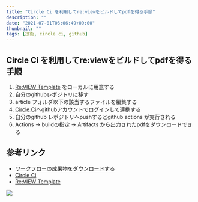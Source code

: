 ```yaml
---
title: "Circle Ci を利用してre:viewをビルドしてpdfを得る手順"
description: ""
date: "2021-07-01T06:06:49+09:00"
thumbnail: ""
tags: [技術, circle ci, github]
---
```

## Circle Ci を利用してre:viewをビルドしてpdfを得る手順
1. [Re:VIEW Template](https://github.com/TechBooster/ReVIEW-Template) をローカルに用意する
2. 自分のgithubレポジトリに移す
3. article フォルダ以下の該当するファイルを編集する
4. [Circle Ci](https://circleci.com/ja/)へgithubアカウントでログインして連携する
5. 自分のgithub レポジトリへpushするとgithub actions が実行される
6. Actions -> buildの指定 -> Artifacts から出力されたpdfをダウンロードできる

## 参考リンク
- [ワークフローの成果物をダウンロードする](https://docs.github.com/ja/actions/managing-workflow-runs/downloading-workflow-artifacts)
- [Circle Ci](https://circleci.com/ja/)
- [Re:VIEW Template](https://github.com/TechBooster/ReVIEW-Template)

<script language="javascript" src="//ad.jp.ap.valuecommerce.com/servlet/jsbanner?sid=3563352&pid=887685184"></script><noscript><a href="//ck.jp.ap.valuecommerce.com/servlet/referral?sid=3563352&pid=887685184" rel="nofollow"><img src="//ad.jp.ap.valuecommerce.com/servlet/gifbanner?sid=3563352&pid=887685184" border="0"></a></noscript>


